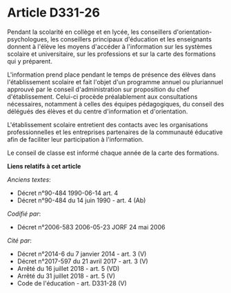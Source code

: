 # Article D331-26

Pendant la scolarité en collège et en lycée, les conseillers d'orientation-psychologues, les conseillers principaux
d'éducation et les enseignants donnent à l'élève les moyens d'accéder à l'information sur les systèmes scolaire et
universitaire, sur les professions et sur la carte des formations qui y préparent.

L'information prend place pendant le temps de présence des élèves dans l'établissement scolaire et fait l'objet d'un
programme annuel ou pluriannuel approuvé par le conseil d'administration sur proposition du chef d'établissement. Celui-ci
procède préalablement aux consultations nécessaires, notamment à celles des équipes pédagogiques, du conseil des délégués des
élèves et du centre d'information et d'orientation.

L'établissement scolaire entretient des contacts avec les organisations professionnelles et les entreprises partenaires de la
communauté éducative afin de faciliter leur participation à l'information.

Le conseil de classe est informé chaque année de la carte des formations.

**Liens relatifs à cet article**

_Anciens textes_:

  - Décret n°90-484 1990-06-14 art. 4
  - Décret n°90-484 du 14 juin 1990 - art. 4 (Ab)

_Codifié par_:

  - Décret n°2006-583 2006-05-23 JORF 24 mai 2006

_Cité par_:

  - Décret n°2014-6 du 7 janvier 2014 - art. 3 (V)
  - Décret n°2017-597 du 21 avril 2017 - art. 3 (V)
  - Arrêté du 16 juillet 2018 - art. 5 (VD)
  - Arrêté du 31 juillet 2018 - art. 5 (V)
  - Code de l'éducation - art. D331-28 (V)
